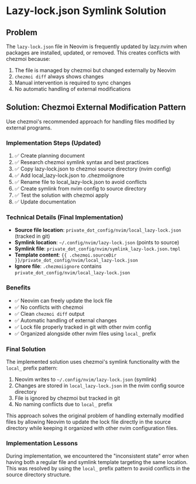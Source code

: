 # Lazy-lock.json Symlink Solution

## Problem
The `lazy-lock.json` file in Neovim is frequently updated by lazy.nvim when packages are installed, updated, or removed. This creates conflicts with chezmoi because:
1. The file is managed by chezmoi but changed externally by Neovim
2. `chezmoi diff` always shows changes  
3. Manual intervention is required to sync changes
4. No automatic handling of external modifications

## Solution: Chezmoi External Modification Pattern
Use chezmoi's recommended approach for handling files modified by external programs.

### Implementation Steps (Updated)
1. ✅ Create planning document
2. ✅ Research chezmoi symlink syntax and best practices
3. ✅ Copy lazy-lock.json to chezmoi source directory (nvim config)
4. ✅ Add local_lazy-lock.json to .chezmoiignore
5. ✅ Rename file to local_lazy-lock.json to avoid conflicts
6. ✅ Create symlink from nvim config to source directory
7. ✅ Test the solution with chezmoi apply
8. ✅ Update documentation

### Technical Details (Final Implementation)
- **Source file location**: `private_dot_config/nvim/local_lazy-lock.json` (tracked in git)
- **Symlink location**: `~/.config/nvim/lazy-lock.json` (points to source)
- **Symlink file**: `private_dot_config/nvim/symlink_lazy-lock.json.tmpl`
- **Template content**: `{{ .chezmoi.sourceDir }}/private_dot_config/nvim/local_lazy-lock.json`
- **Ignore file**: `.chezmoiignore` contains `private_dot_config/nvim/local_lazy-lock.json`

### Benefits
- ✅ Neovim can freely update the lock file
- ✅ No conflicts with chezmoi
- ✅ Clean `chezmoi diff` output
- ✅ Automatic handling of external changes
- ✅ Lock file properly tracked in git with other nvim config
- ✅ Organized alongside other nvim files using `local_` prefix

### Final Solution
The implemented solution uses chezmoi's symlink functionality with the `local_` prefix pattern:
1. Neovim writes to `~/.config/nvim/lazy-lock.json` (symlink)
2. Changes are stored in `local_lazy-lock.json` in the nvim config source directory  
3. File is ignored by chezmoi but tracked in git
4. No naming conflicts due to `local_` prefix

This approach solves the original problem of handling externally modified files by allowing Neovim to update the lock file directly in the source directory while keeping it organized with other nvim configuration files.

### Implementation Lessons
During implementation, we encountered the "inconsistent state" error when having both a regular file and symlink template targeting the same location. This was resolved by using the `local_` prefix pattern to avoid conflicts in the source directory structure.